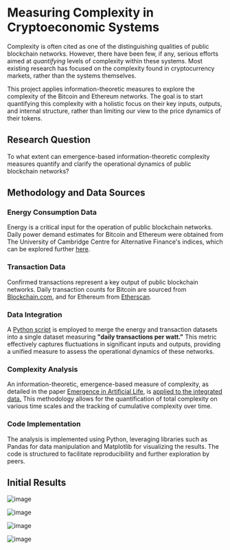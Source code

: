 # Measuring Complexity in Cryptoeconomic Systems
Complexity is often cited as one of the distinguishing qualities of public blockchain networks. However, there have been few, if any, serious efforts aimed at _quantifying_ levels of complexity within these systems. Most existing research has focused on the complexity found in cryptocurrency markets, rather than the systems themselves. 

This project applies information-theoretic measures to explore the complexity of the Bitcoin and Ethereum networks. The goal is to start quantifying this complexity with a holistic focus on their key inputs, outputs, and internal structure, rather than limiting our view to the price dynamics of their tokens.

## Research Question
To what extent can emergence-based information-theoretic complexity measures quantify and clarify the operational dynamics of public blockchain networks?

## Methodology and Data Sources 
### Energy Consumption Data
Energy is a critical input for the operation of public blockchain networks. Daily power demand estimates for Bitcoin and Ethereum were obtained from The University of Cambridge Centre for Alternative Finance's indices, which can be explored further [here](https://ccaf.io/cbnsi/cbeci). 

### Transaction Data
Confirmed transactions represent a key output of public blockchain networks. Daily transaction counts for Bitcoin are sourced from [Blockchain.com](https://www.blockchain.com/explorer/charts/n-transactions), and for Ethereum from [Etherscan](https://etherscan.io/chart/tx). 

### Data Integration 
A [Python script]([url](https://github.com/rsthornton/cryptoeconomic-complexity/blob/main/data/conversion.py)) is employed to merge the energy and transaction datasets into a single dataset measuring **"daily transactions per watt."** This metric effectively captures fluctuations in significant inputs and outputs, providing a unified measure to assess the operational dynamics of these networks. 

### Complexity Analysis
An information-theoretic, emergence-based measure of complexity, as detailed in the paper [Emergence in Artificial Life](https://direct.mit.edu/artl/article/29/2/153/114834/Emergence-in-Artificial-Life), is [applied to the integrated data.]([url](https://github.com/rsthornton/cryptoeconomic-complexity/blob/main/scripts/complexity.py)) This methodology allows for the quantification of total complexity on various time scales and the tracking of cumulative complexity over time. 

### Code Implementation 
The analysis is implemented using Python, leveraging libraries such as Pandas for data manipulation and Matplotlib for visualizing the results. The code is structured to facilitate reproducibility and further exploration by peers.

## Initial Results
![image](https://github.com/rsthornton/cryptoeconomic-complexity/assets/5001385/6193c05c-3741-4bd9-85c4-119d03b83247)

![image](https://github.com/rsthornton/cryptoeconomic-complexity/assets/5001385/48c8e5a2-1dfb-4354-8872-699897a140bb)

![image](https://github.com/rsthornton/cryptoeconomic-complexity/assets/5001385/fd9567ba-d489-4629-a71c-a303ce220927)

![image](https://github.com/rsthornton/cryptoeconomic-complexity/assets/5001385/a6c1dfb4-8861-4eab-aefd-da0b7dbae7c1)




